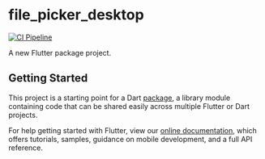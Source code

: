 # file_picker_desktop

[![CI Pipeline](https://github.com/philenius/flutter_file_picker_desktop/actions/workflows/main.yml/badge.svg)](https://github.com/philenius/flutter_file_picker_desktop/actions/workflows/main.yml)

A new Flutter package project.

## Getting Started

This project is a starting point for a Dart
[package](https://flutter.dev/developing-packages/),
a library module containing code that can be shared easily across
multiple Flutter or Dart projects.

For help getting started with Flutter, view our 
[online documentation](https://flutter.dev/docs), which offers tutorials, 
samples, guidance on mobile development, and a full API reference.
